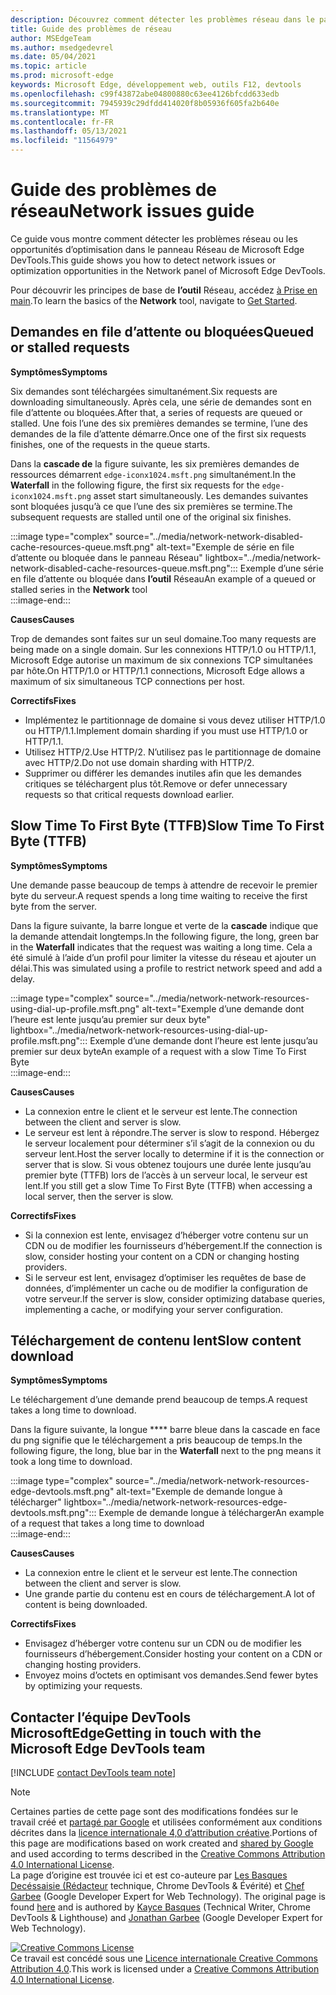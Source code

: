 ```yaml
---
description: Découvrez comment détecter les problèmes réseau dans le panneau Réseau de Microsoft Edge DevTools.
title: Guide des problèmes de réseau
author: MSEdgeTeam
ms.author: msedgedevrel
ms.date: 05/04/2021
ms.topic: article
ms.prod: microsoft-edge
keywords: Microsoft Edge, développement web, outils F12, devtools
ms.openlocfilehash: c99f43872abe04800880c63ee4126bfcdd633edb
ms.sourcegitcommit: 7945939c29dfdd414020f8b05936f605fa2b640e
ms.translationtype: MT
ms.contentlocale: fr-FR
ms.lasthandoff: 05/13/2021
ms.locfileid: "11564979"
---
```

<!-- Copyright Kayce Basques and Jonathan Garbee

   Licensed under the Apache License, Version 2.0 (the "License");
   you may not use this file except in compliance with the License.
   You may obtain a copy of the License at

       https://www.apache.org/licenses/LICENSE-2.0

   Unless required by applicable law or agreed to in writing, software
   distributed under the License is distributed on an "AS IS" BASIS,
   WITHOUT WARRANTIES OR CONDITIONS OF ANY KIND, either express or implied.
   See the License for the specific language governing permissions and
   limitations under the License.  -->
# <a name="network-issues-guide"></a><span data-ttu-id="a56eb-104">Guide des problèmes de réseau</span><span class="sxs-lookup"><span data-stu-id="a56eb-104">Network issues guide</span></span>  

<span data-ttu-id="a56eb-105">Ce guide vous montre comment détecter les problèmes réseau ou les opportunités d’optimisation dans le panneau Réseau de Microsoft Edge DevTools.</span><span class="sxs-lookup"><span data-stu-id="a56eb-105">This guide shows you how to detect network issues or optimization opportunities in the Network panel of Microsoft Edge DevTools.</span></span>  

<span data-ttu-id="a56eb-106">Pour découvrir les principes de base de **l’outil** Réseau, accédez [à Prise en main][NetworkPerformance].</span><span class="sxs-lookup"><span data-stu-id="a56eb-106">To learn the basics of the **Network** tool, navigate to [Get Started][NetworkPerformance].</span></span>  

## <a name="queued-or-stalled-requests"></a><span data-ttu-id="a56eb-107">Demandes en file d’attente ou bloquées</span><span class="sxs-lookup"><span data-stu-id="a56eb-107">Queued or stalled requests</span></span>  

**<span data-ttu-id="a56eb-108">Symptômes</span><span class="sxs-lookup"><span data-stu-id="a56eb-108">Symptoms</span></span>**  

<span data-ttu-id="a56eb-109">Six demandes sont téléchargées simultanément.</span><span class="sxs-lookup"><span data-stu-id="a56eb-109">Six requests are downloading simultaneously.</span></span>  <span data-ttu-id="a56eb-110">Après cela, une série de demandes sont en file d’attente ou bloquées.</span><span class="sxs-lookup"><span data-stu-id="a56eb-110">After that, a series of requests are queued or stalled.</span></span>  <span data-ttu-id="a56eb-111">Une fois l’une des six premières demandes se termine, l’une des demandes de la file d’attente démarre.</span><span class="sxs-lookup"><span data-stu-id="a56eb-111">Once one of the first six requests finishes, one of the requests in the queue starts.</span></span>  

<span data-ttu-id="a56eb-112">Dans la **cascade de** la figure suivante, les six premières demandes de ressources démarrent `edge-iconx1024.msft.png` simultanément.</span><span class="sxs-lookup"><span data-stu-id="a56eb-112">In the **Waterfall** in the following figure, the first six requests for the `edge-iconx1024.msft.png` asset start simultaneously.</span></span>  <span data-ttu-id="a56eb-113">Les demandes suivantes sont bloquées jusqu’à ce que l’une des six premières se termine.</span><span class="sxs-lookup"><span data-stu-id="a56eb-113">The subsequent requests are stalled until one of the original six finishes.</span></span>  

:::image type="complex" source="../media/network-network-disabled-cache-resources-queue.msft.png" alt-text="Exemple de série en file d’attente ou bloquée dans le panneau Réseau" lightbox="../media/network-network-disabled-cache-resources-queue.msft.png":::
   <span data-ttu-id="a56eb-115">Exemple d’une série en file d’attente ou bloquée dans **l’outil** Réseau</span><span class="sxs-lookup"><span data-stu-id="a56eb-115">An example of a queued or stalled series in the **Network** tool</span></span>  
:::image-end:::  

**<span data-ttu-id="a56eb-116">Causes</span><span class="sxs-lookup"><span data-stu-id="a56eb-116">Causes</span></span>**  

<span data-ttu-id="a56eb-117">Trop de demandes sont faites sur un seul domaine.</span><span class="sxs-lookup"><span data-stu-id="a56eb-117">Too many requests are being made on a single domain.</span></span>  <span data-ttu-id="a56eb-118">Sur les connexions HTTP/1.0 ou HTTP/1.1, Microsoft Edge autorise un maximum de six connexions TCP simultanées par hôte.</span><span class="sxs-lookup"><span data-stu-id="a56eb-118">On HTTP/1.0 or HTTP/1.1 connections, Microsoft Edge allows a maximum of six simultaneous TCP connections per host.</span></span>  

**<span data-ttu-id="a56eb-119">Correctifs</span><span class="sxs-lookup"><span data-stu-id="a56eb-119">Fixes</span></span>**  

*   <span data-ttu-id="a56eb-120">Implémentez le partitionnage de domaine si vous devez utiliser HTTP/1.0 ou HTTP/1.1.</span><span class="sxs-lookup"><span data-stu-id="a56eb-120">Implement domain sharding if you must use HTTP/1.0 or HTTP/1.1.</span></span>  
*   <span data-ttu-id="a56eb-121">Utilisez HTTP/2.</span><span class="sxs-lookup"><span data-stu-id="a56eb-121">Use HTTP/2.</span></span>  <span data-ttu-id="a56eb-122">N’utilisez pas le partitionnage de domaine avec HTTP/2.</span><span class="sxs-lookup"><span data-stu-id="a56eb-122">Do not use domain sharding with HTTP/2.</span></span>  
*   <span data-ttu-id="a56eb-123">Supprimer ou différer les demandes inutiles afin que les demandes critiques se téléchargent plus tôt.</span><span class="sxs-lookup"><span data-stu-id="a56eb-123">Remove or defer unnecessary requests so that critical requests download earlier.</span></span>  
    
## <a name="slow-time-to-first-byte-ttfb"></a><span data-ttu-id="a56eb-124">Slow Time To First Byte (TTFB)</span><span class="sxs-lookup"><span data-stu-id="a56eb-124">Slow Time To First Byte (TTFB)</span></span>  

**<span data-ttu-id="a56eb-125">Symptômes</span><span class="sxs-lookup"><span data-stu-id="a56eb-125">Symptoms</span></span>**  

<span data-ttu-id="a56eb-126">Une demande passe beaucoup de temps à attendre de recevoir le premier byte du serveur.</span><span class="sxs-lookup"><span data-stu-id="a56eb-126">A request spends a long time waiting to receive the first byte from the server.</span></span>  

<span data-ttu-id="a56eb-127">Dans la figure suivante, la barre longue et verte de la **cascade** indique que la demande attendait longtemps.</span><span class="sxs-lookup"><span data-stu-id="a56eb-127">In the following figure, the long, green bar in the **Waterfall** indicates that the request was waiting a long time.</span></span>  <span data-ttu-id="a56eb-128">Cela a été simulé à l’aide d’un profil pour limiter la vitesse du réseau et ajouter un délai.</span><span class="sxs-lookup"><span data-stu-id="a56eb-128">This was simulated using a profile to restrict network speed and add a delay.</span></span>  

:::image type="complex" source="../media/network-network-resources-using-dial-up-profile.msft.png" alt-text="Exemple d’une demande dont l’heure est lente jusqu’au premier sur deux byte" lightbox="../media/network-network-resources-using-dial-up-profile.msft.png":::
   <span data-ttu-id="a56eb-130">Exemple d’une demande dont l’heure est lente jusqu’au premier sur deux byte</span><span class="sxs-lookup"><span data-stu-id="a56eb-130">An example of a request with a slow Time To First Byte</span></span>  
:::image-end:::  

**<span data-ttu-id="a56eb-131">Causes</span><span class="sxs-lookup"><span data-stu-id="a56eb-131">Causes</span></span>**  

*   <span data-ttu-id="a56eb-132">La connexion entre le client et le serveur est lente.</span><span class="sxs-lookup"><span data-stu-id="a56eb-132">The connection between the client and server is slow.</span></span>  
*   <span data-ttu-id="a56eb-133">Le serveur est lent à répondre.</span><span class="sxs-lookup"><span data-stu-id="a56eb-133">The server is slow to respond.</span></span>  <span data-ttu-id="a56eb-134">Hébergez le serveur localement pour déterminer s’il s’agit de la connexion ou du serveur lent.</span><span class="sxs-lookup"><span data-stu-id="a56eb-134">Host the server locally to determine if it is the connection or server that is slow.</span></span>  <span data-ttu-id="a56eb-135">Si vous obtenez toujours une durée lente jusqu’au premier byte \(TTFB\) lors de l’accès à un serveur local, le serveur est lent.</span><span class="sxs-lookup"><span data-stu-id="a56eb-135">If you still get a slow Time To First Byte \(TTFB\) when accessing a local server, then the server is slow.</span></span>  
    
**<span data-ttu-id="a56eb-136">Correctifs</span><span class="sxs-lookup"><span data-stu-id="a56eb-136">Fixes</span></span>**  

*   <span data-ttu-id="a56eb-137">Si la connexion est lente, envisagez d’héberger votre contenu sur un CDN ou de modifier les fournisseurs d’hébergement.</span><span class="sxs-lookup"><span data-stu-id="a56eb-137">If the connection is slow, consider hosting your content on a CDN or changing hosting providers.</span></span>  
*   <span data-ttu-id="a56eb-138">Si le serveur est lent, envisagez d’optimiser les requêtes de base de données, d’implémenter un cache ou de modifier la configuration de votre serveur.</span><span class="sxs-lookup"><span data-stu-id="a56eb-138">If the server is slow, consider optimizing database queries, implementing a cache, or modifying your server configuration.</span></span>  
    
## <a name="slow-content-download"></a><span data-ttu-id="a56eb-139">Téléchargement de contenu lent</span><span class="sxs-lookup"><span data-stu-id="a56eb-139">Slow content download</span></span>  

**<span data-ttu-id="a56eb-140">Symptômes</span><span class="sxs-lookup"><span data-stu-id="a56eb-140">Symptoms</span></span>**  

<span data-ttu-id="a56eb-141">Le téléchargement d’une demande prend beaucoup de temps.</span><span class="sxs-lookup"><span data-stu-id="a56eb-141">A request takes a long time to download.</span></span>  

<span data-ttu-id="a56eb-142">Dans la figure suivante, la longue \*\*\*\* barre bleue dans la cascade en face du png signifie que le téléchargement a pris beaucoup de temps.</span><span class="sxs-lookup"><span data-stu-id="a56eb-142">In the following figure, the long, blue bar in the **Waterfall** next to the png means it took a long time to download.</span></span>  

:::image type="complex" source="../media/network-network-resources-edge-devtools.msft.png" alt-text="Exemple de demande longue à télécharger" lightbox="../media/network-network-resources-edge-devtools.msft.png":::
   <span data-ttu-id="a56eb-144">Exemple de demande longue à télécharger</span><span class="sxs-lookup"><span data-stu-id="a56eb-144">An example of a request that takes a long time to download</span></span>  
:::image-end:::  

**<span data-ttu-id="a56eb-145">Causes</span><span class="sxs-lookup"><span data-stu-id="a56eb-145">Causes</span></span>**  

*   <span data-ttu-id="a56eb-146">La connexion entre le client et le serveur est lente.</span><span class="sxs-lookup"><span data-stu-id="a56eb-146">The connection between the client and server is slow.</span></span>  
*   <span data-ttu-id="a56eb-147">Une grande partie du contenu est en cours de téléchargement.</span><span class="sxs-lookup"><span data-stu-id="a56eb-147">A lot of content is being downloaded.</span></span>  
    
**<span data-ttu-id="a56eb-148">Correctifs</span><span class="sxs-lookup"><span data-stu-id="a56eb-148">Fixes</span></span>**  

*   <span data-ttu-id="a56eb-149">Envisagez d’héberger votre contenu sur un CDN ou de modifier les fournisseurs d’hébergement.</span><span class="sxs-lookup"><span data-stu-id="a56eb-149">Consider hosting your content on a CDN or changing hosting providers.</span></span>  
*   <span data-ttu-id="a56eb-150">Envoyez moins d’octets en optimisant vos demandes.</span><span class="sxs-lookup"><span data-stu-id="a56eb-150">Send fewer bytes by optimizing your requests.</span></span>  
    
<!--   ## Contribute knowledge  

Do you have a network issue that should be added to this guide?  

*   Send a tweet to [@EdgeDevTools][MicrosoftEdgeTweet].  
*   Choose **Send Feedback** \(![Send Feedback](../media/smile-icon.msft.png)\) in the DevTools or select `Alt`+`Shift`+`I` \(Windows, Linux\) or `Option`+`Shift`+`I` \(macOS\) to provide feedback or feature requests.  
*   [Open an issue][WebFundamentalsIssue] on the docs repo.  -->  
    
## <a name="getting-in-touch-with-the-microsoft-edge-devtools-team"></a><span data-ttu-id="a56eb-151">Contacter l’équipe DevTools MicrosoftEdge</span><span class="sxs-lookup"><span data-stu-id="a56eb-151">Getting in touch with the Microsoft Edge DevTools team</span></span>  

[!INCLUDE [contact DevTools team note](../includes/contact-devtools-team-note.md)]  

<!-- links -->  

[NetworkPerformance]: ./index.md "Inspecter l’activité réseau dans Microsoft Edge devTools | Documents Microsoft"  

[MicrosoftEdgeTweet]: https://twitter.com/intent/tweet?text=@EdgeDevTools%20[Network%20Issues%20Guide%20Suggestion]  

[WebFundamentalsIssue]: https://github.com/MicrosoftDocs/edge-developer/issues/new?title=%5BDevTools%20Network%20Issues%20Guide%20Suggestion%5D "Nouveau problème : MicrosoftDocs/edge-developer"  

> [!NOTE]
> <span data-ttu-id="a56eb-154">Certaines parties de cette page sont des modifications fondées sur le travail créé et [partagé par Google][GoogleSitePolicies] et utilisées conformément aux conditions décrites dans la [licence internationale 4,0 d’attribution créative][CCA4IL].</span><span class="sxs-lookup"><span data-stu-id="a56eb-154">Portions of this page are modifications based on work created and [shared by Google][GoogleSitePolicies] and used according to terms described in the [Creative Commons Attribution 4.0 International License][CCA4IL].</span></span>  
> <span data-ttu-id="a56eb-155">La page d’origine est trouvée ici et est co-auteure par [Les Basques Decéssaisie \(Rédacteur][KayceBasques] technique, Chrome DevTools \& Évérité\) et [Chef Garbee][JonathanGarbee] \(Google Developer Expert for Web Technology\). [](https://developers.google.com/web/tools/chrome-devtools/network/issues)</span><span class="sxs-lookup"><span data-stu-id="a56eb-155">The original page is found [here](https://developers.google.com/web/tools/chrome-devtools/network/issues) and is authored by [Kayce Basques][KayceBasques] \(Technical Writer, Chrome DevTools \& Lighthouse\) and [Jonathan Garbee][JonathanGarbee] \(Google Developer Expert for Web Technology\).</span></span>  

[![Creative Commons License][CCby4Image]][CCA4IL]  
<span data-ttu-id="a56eb-157">Ce travail est concédé sous une [Licence internationale Creative Commons Attribution 4.0][CCA4IL].</span><span class="sxs-lookup"><span data-stu-id="a56eb-157">This work is licensed under a [Creative Commons Attribution 4.0 International License][CCA4IL].</span></span>  

[CCA4IL]: https://creativecommons.org/licenses/by/4.0  
[CCby4Image]: https://i.creativecommons.org/l/by/4.0/88x31.png  
[GoogleSitePolicies]: https://developers.google.com/terms/site-policies  
[KayceBasques]: https://developers.google.com/web/resources/contributors#kayce-basques  
[JonathanGarbee]: https://developers.google.com/web/resources/contributors#jonathan-garbee
